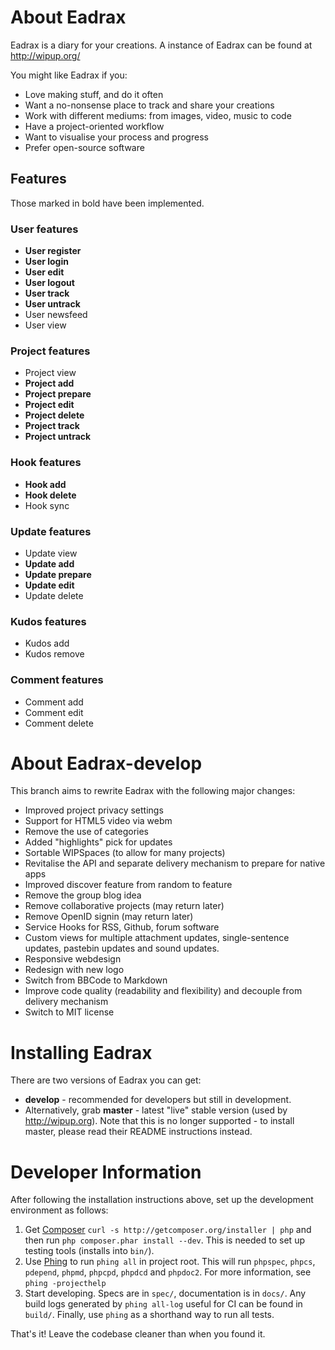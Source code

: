 # About Eadrax

Eadrax is a diary for your creations. A instance of Eadrax can be found at
http://wipup.org/

You might like Eadrax if you:
 * Love making stuff, and do it often
 * Want a no-nonsense place to track and share your creations
 * Work with different mediums: from images, video, music to code
 * Have a project-oriented workflow
 * Want to visualise your process and progress
 * Prefer open-source software

## Features

Those marked in bold have been implemented.

### User features

 * **User register**
 * **User login**
 * **User edit**
 * **User logout**
 * **User track**
 * **User untrack**
 * User newsfeed
 * User view

### Project features

 * Project view
 * **Project add**
 * **Project prepare**
 * **Project edit**
 * **Project delete**
 * **Project track**
 * **Project untrack**

### Hook features

 * **Hook add**
 * **Hook delete**
 * Hook sync

### Update features

 * Update view
 * **Update add**
 * **Update prepare**
 * **Update edit**
 * Update delete

### Kudos features

 * Kudos add
 * Kudos remove

### Comment features

 * Comment add
 * Comment edit
 * Comment delete

# About Eadrax-develop

This branch aims to rewrite Eadrax with the following major changes:

 * Improved project privacy settings
 * Support for HTML5 video via webm
 * Remove the use of categories
 * Added "highlights" pick for updates
 * Sortable WIPSpaces (to allow for many projects)
 * Revitalise the API and separate delivery mechanism to prepare for native apps
 * Improved discover feature from random to feature
 * Remove the group blog idea
 * Remove collaborative projects (may return later)
 * Remove OpenID signin (may return later)
 * Service Hooks for RSS, Github, forum software
 * Custom views for multiple attachment updates, single-sentence updates,
   pastebin updates and sound updates.
 * Responsive webdesign
 * Redesign with new logo
 * Switch from BBCode to Markdown
 * Improve code quality (readability and flexibility) and decouple from delivery
   mechanism
 * Switch to MIT license

# Installing Eadrax

There are two versions of Eadrax you can get:

  * **develop** - recommended for developers but still in development.
  * Alternatively, grab **master** - latest "live" stable version (used by
    http://wipup.org). Note that this is no longer supported - to install
    master, please read their README instructions instead.

# Developer Information

After following the installation instructions above, set up the development
environment as follows:

1. Get [Composer](http://getcomposer.org) `curl -s
   http://getcomposer.org/installer | php` and then run `php composer.phar
   install --dev`. This is needed to set up testing tools (installs into
   `bin/`).
2. Use [Phing](http://www.phing.info/) to run `phing all` in project root. This
   will run `phpspec`, `phpcs`, `pdepend`, `phpmd`, `phpcpd`, `phpdcd`
   and `phpdoc2`. For more information, see `phing -projecthelp`
3. Start developing. Specs are in `spec/`, documentation is in `docs/`. Any
   build logs generated by `phing all-log` useful for CI can be found in
   `build/`. Finally, use `phing` as a shorthand way to run all tests.

That's it! Leave the codebase cleaner than when you found it.
